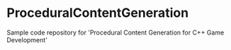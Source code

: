 # ProceduralContentGeneration
Sample code repository for 'Procedural Content Generation for C++ Game Development'
